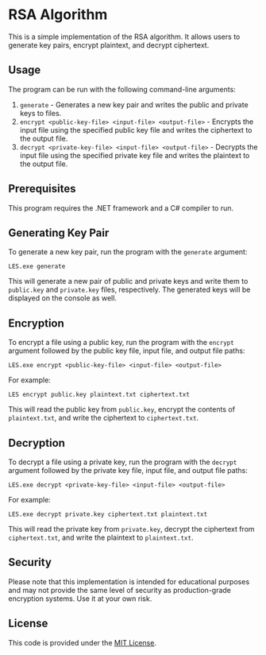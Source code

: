 # RSA Algorithm

This is a simple implementation of the RSA algorithm. It allows users to generate key pairs, encrypt plaintext, and decrypt ciphertext.

## Usage

The program can be run with the following command-line arguments:

1. `generate` - Generates a new key pair and writes the public and private keys to files.
2. `encrypt <public-key-file> <input-file> <output-file>` - Encrypts the input file using the specified public key file and writes the ciphertext to the output file.
3. `decrypt <private-key-file> <input-file> <output-file>` - Decrypts the input file using the specified private key file and writes the plaintext to the output file.

## Prerequisites

This program requires the .NET framework and a C# compiler to run.

## Generating Key Pair

To generate a new key pair, run the program with the `generate` argument:

`LES.exe generate`

This will generate a new pair of public and private keys and write them to `public.key` and `private.key` files, respectively. The generated keys will be displayed on the console as well.

## Encryption

To encrypt a file using a public key, run the program with the `encrypt` argument followed by the public key file, input file, and output file paths:

`LES.exe encrypt <public-key-file> <input-file> <output-file>`

For example:

`LES encrypt public.key plaintext.txt ciphertext.txt`


This will read the public key from `public.key`, encrypt the contents of `plaintext.txt`, and write the ciphertext to `ciphertext.txt`.

## Decryption

To decrypt a file using a private key, run the program with the `decrypt` argument followed by the private key file, input file, and output file paths:

`LES.exe decrypt <private-key-file> <input-file> <output-file>`


For example:

`LES.exe decrypt private.key ciphertext.txt plaintext.txt`


This will read the private key from `private.key`, decrypt the ciphertext from `ciphertext.txt`, and write the plaintext to `plaintext.txt`.

## Security

Please note that this implementation is intended for educational purposes and may not provide the same level of security as production-grade encryption systems. Use it at your own risk.

## License

This code is provided under the [MIT License](https://opensource.org/licenses/MIT).
